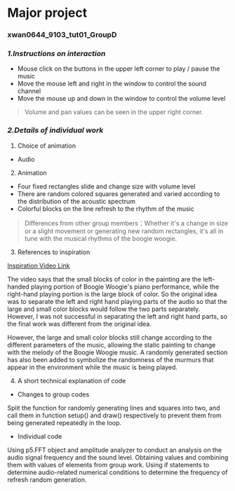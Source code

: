 # Major project
### xwan0644_9103_tut01_GroupD

###  *1.Instructions on interaction*

- Mouse click on the buttons in the upper left corner to play / pause the music
- Move the mouse left and right in the window to control the sound channel
- Move the mouse up and down in the window to control the volume level
> Volume and pan values can be seen in the upper right corner.



###  *2.Details of individual work*
1. Choice of animation
- Audio
2. Animation
- Four fixed rectangles slide and change size with volume level
- There are random colored squares generated and varied according to the distribution of the acoustic spectrum
- Colorful blocks on the line refresh to the rhythm of the music
>Differences from other group members：Whether it's a change in size or a slight movement or generating new random rectangles, it's all in tune with the musical rhythms of the boogie woogie.
3. References to inspiration

[Inspiration Video Link](https://www.youtube.com/watch?v=05KLW-xsoxE&t=2s
)

The video says that the small blocks of color in the painting are the left-handed playing portion of Boogie Woogie's piano performance, while the right-hand playing portion is the large block of color. So the original idea was to separate the left and right hand playing parts of the audio so that the large and small color blocks would follow the two parts separately. However, I was not successful in separating the left and right hand parts, so the final work was different from the original idea.

However, the large and small color blocks still change according to the different parameters of the music, allowing the static painting to change with the melody of the Boogie Woogie music. A randomly generated section has also been added to symbolize the randomness of the murmurs that appear in the environment while the music is being played.

4. A short technical explanation of code
- Changes to group codes

Split the function for randomly generating lines and squares into two, and call them in function setup() and draw() respectively to prevent them from being generated repeatedly in the loop.

- Individual code

Using p5.FFT object and amplitude analyzer to conduct an analysis on the audio signal frequency and the sound level. Obtaining values and combining them with values of elements from group work. Using if statements to determine audio-related numerical conditions to determine the frequency of refresh random generation.